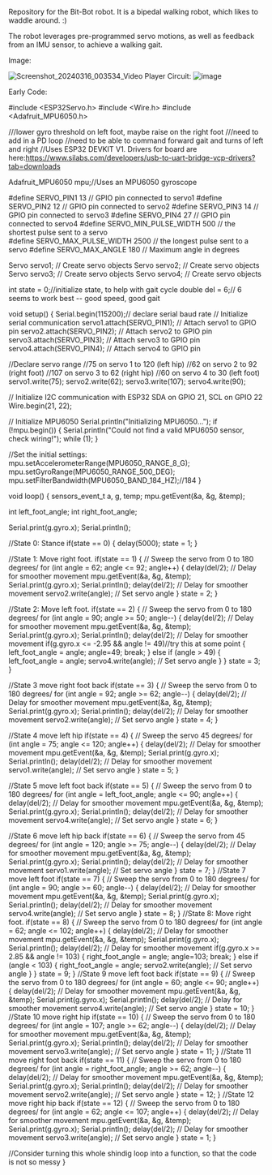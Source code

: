 Repository for the Bit-Bot robot. It is a bipedal walking robot, which likes to waddle around. :)

The robot leverages pre-programmed servo motions, as well as feedback from an IMU sensor, to achieve a walking gait.

Image:

![Screenshot_20240316_003534_Video Player](https://github.com/christianmueth/Bit-Bot/assets/59476460/d388fee1-2fcb-4230-b7a4-f7c8421df1db)
Circuit:
![image](https://github.com/user-attachments/assets/291f6f00-660a-4130-b077-f80c01456b87)


Early Code:

#include <ESP32Servo.h>
#include <Wire.h>
#include <Adafruit_MPU6050.h>

///lower gyro threshold on left foot, maybe raise on the right foot
///need to add in a PD loop
//need to be able to command forward gait and turns of left and right
//Uses ESP32 DEVKIT V1. Drivers for board are here:https://www.silabs.com/developers/usb-to-uart-bridge-vcp-drivers?tab=downloads

Adafruit_MPU6050 mpu;//Uses an MPU6050 gyroscope

#define SERVO_PIN1 13 // GPIO pin connected to servo1
#define SERVO_PIN2 12 // GPIO pin connected to servo2
#define SERVO_PIN3 14 // GPIO pin connected to servo3
#define SERVO_PIN4 27 // GPIO pin connected to servo4
#define SERVO_MIN_PULSE_WIDTH       500     // the shortest pulse sent to a servo  
#define SERVO_MAX_PULSE_WIDTH      2500     // the longest pulse sent to a servo 
#define SERVO_MAX_ANGLE 180 // Maximum angle in degrees

Servo servo1; // Create servo objects
Servo servo2; // Create servo objects
Servo servo3; // Create servo objects
Servo servo4; // Create servo objects

int state = 0;//initialize state, to help with gait cycle
double del = 6;// 6 seems to work best -- good speed, good gait

void setup() {
  Serial.begin(115200);// declare serial baud rate // Initialize serial communication
  servo1.attach(SERVO_PIN1); // Attach servo1 to GPIO pin
  servo2.attach(SERVO_PIN2); // Attach servo2 to GPIO pin
  servo3.attach(SERVO_PIN3); // Attach servo3 to GPIO pin
  servo4.attach(SERVO_PIN4); // Attach servo4 to GPIO pin

  //Declare servo range
//75 on servo 1 to 120 (left hip)
//62 on servo 2 to 92 (right foot)
//107 on servo 3 to 62 (right hip)
//60 on servo 4 to 30 (left foot)
  servo1.write(75);
  servo2.write(62);
  servo3.write(107);
  servo4.write(90);


  // Initialize I2C communication with ESP32 SDA on GPIO 21, SCL on GPIO 22
  Wire.begin(21, 22);

  // Initialize MPU6050
  Serial.println("Initializing MPU6050...");
  if (!mpu.begin()) {
    Serial.println("Could not find a valid MPU6050 sensor, check wiring!");
    while (1);
  }

  //Set the initial settings:
  mpu.setAccelerometerRange(MPU6050_RANGE_8_G);
  mpu.setGyroRange(MPU6050_RANGE_500_DEG);
  mpu.setFilterBandwidth(MPU6050_BAND_184_HZ);//184
}

void loop() {
  sensors_event_t a, g, temp;
  mpu.getEvent(&a, &g, &temp);

  int left_foot_angle;
  int right_foot_angle;

  Serial.print(g.gyro.x);
  Serial.println();


//State 0: Stance
if(state == 0)
{
  delay(5000);
  state = 1;
}

//State 1: Move right foot.
if(state == 1)
{
  // Sweep the servo from 0 to 180 degrees/ 
  for (int angle = 62; angle <= 92; angle++) {
  delay(del/2); // Delay for smoother movement
  mpu.getEvent(&a, &g, &temp);
  Serial.print(g.gyro.x);
  Serial.println();
  delay(del/2); // Delay for smoother movement
  servo2.write(angle); // Set servo angle
  }
state = 2;
}

//State 2: Move left foot.
if(state == 2)
{
  // Sweep the servo from 0 to 180 degrees/ 
  for (int angle = 90; angle >= 50; angle--) {
  delay(del/2); // Delay for smoother movement
  mpu.getEvent(&a, &g, &temp);
  Serial.print(g.gyro.x);
  Serial.println();
  delay(del/2); // Delay for smoother movement
  if(g.gyro.x <= -2.95 && angle != 49)//try this at some point
  {
    left_foot_angle = angle;
    angle=49;
    break;
  }
  else if (angle > 49)
  {
    left_foot_angle = angle;
    servo4.write(angle); // Set servo angle
  }
  }
state = 3;
}

//State 3 move right foot back
if(state == 3)
{
  // Sweep the servo from 0 to 180 degrees/ 
  for (int angle = 92; angle >= 62; angle--) {
  delay(del/2); // Delay for smoother movement
  mpu.getEvent(&a, &g, &temp);
  Serial.print(g.gyro.x);
  Serial.println();
  delay(del/2); // Delay for smoother movement
  servo2.write(angle); // Set servo angle
  }
state = 4;
}

//State 4 move left hip
if(state == 4)
{
  // Sweep the servo 45 degrees/ 
  for (int angle = 75; angle <= 120; angle++) {
  delay(del/2); // Delay for smoother movement
  mpu.getEvent(&a, &g, &temp);
  Serial.print(g.gyro.x);
  Serial.println();
  delay(del/2); // Delay for smoother movement
  servo1.write(angle); // Set servo angle
  }
state = 5;
}

//State 5 move left foot back
if(state == 5)
{
  // Sweep the servo from 0 to 180 degrees/ 
  for (int angle = left_foot_angle; angle <= 90; angle++) {
    delay(del/2); // Delay for smoother movement
    mpu.getEvent(&a, &g, &temp);
    Serial.print(g.gyro.x);
    Serial.println();
    delay(del/2); // Delay for smoother movement
    servo4.write(angle); // Set servo angle
  }
state = 6;
}

//State 6 move left hip back
if(state == 6)
{
  // Sweep the servo from 45 degrees/ 
  for (int angle = 120; angle >= 75; angle--) {
    delay(del/2); // Delay for smoother movement
    mpu.getEvent(&a, &g, &temp);
    Serial.print(g.gyro.x);
    Serial.println();
    delay(del/2); // Delay for smoother movement
    servo1.write(angle); // Set servo angle
  }
state = 7;
}
//State 7 move left foot
if(state == 7)
{
  // Sweep the servo from 0 to 180 degrees/ 
  for (int angle = 90; angle >= 60; angle--) {
    delay(del/2); // Delay for smoother movement
    mpu.getEvent(&a, &g, &temp);
    Serial.print(g.gyro.x);
    Serial.println();
    delay(del/2); // Delay for smoother movement
    servo4.write(angle); // Set servo angle
  }
state = 8;
}
//State 8: Move right foot.
if(state == 8)
{
  // Sweep the servo from 0 to 180 degrees/ 
  for (int angle = 62; angle <= 102; angle++) {
  delay(del/2); // Delay for smoother movement
  mpu.getEvent(&a, &g, &temp);
  Serial.print(g.gyro.x);
  Serial.println();
  delay(del/2); // Delay for smoother movement
    if(g.gyro.x >= 2.85 && angle != 103)
  {
    right_foot_angle = angle;
    angle=103;
    break;
  }
  else if (angle < 103)
  {
    right_foot_angle = angle;
    servo2.write(angle); // Set servo angle
  }
  }
state = 9;
}
//State 9 move left foot back
if(state == 9)
{
  // Sweep the servo from 0 to 180 degrees/ 
  for (int angle = 60; angle <= 90; angle++) {
  delay(del/2); // Delay for smoother movement
  mpu.getEvent(&a, &g, &temp);
  Serial.print(g.gyro.x);
  Serial.println();
  delay(del/2); // Delay for smoother movement
  servo4.write(angle); // Set servo angle
  }
state = 10;
}
//State 10 move right hip
if(state == 10)
{
  // Sweep the servo from 0 to 180 degrees/ 
  for (int angle = 107; angle >= 62; angle--) {
  delay(del/2); // Delay for smoother movement
  mpu.getEvent(&a, &g, &temp);
  Serial.print(g.gyro.x);
  Serial.println();
  delay(del/2); // Delay for smoother movement
  servo3.write(angle); // Set servo angle
  }
state = 11;
}
//State 11 move right foot back
if(state == 11)
{
  // Sweep the servo from 0 to 180 degrees/ 
  for (int angle = right_foot_angle; angle >= 62; angle--) {
  delay(del/2); // Delay for smoother movement
  mpu.getEvent(&a, &g, &temp);
  Serial.print(g.gyro.x);
  Serial.println();
  delay(del/2); // Delay for smoother movement
  servo2.write(angle); // Set servo angle
  }
state = 12;
}
//State 12 move right hip back
if(state == 12)
{
  // Sweep the servo from 0 to 180 degrees/ 
  for (int angle = 62; angle <= 107; angle++) {
  delay(del/2); // Delay for smoother movement
  mpu.getEvent(&a, &g, &temp);
  Serial.print(g.gyro.x);
  Serial.println();
  delay(del/2); // Delay for smoother movement
  servo3.write(angle); // Set servo angle
  }
state = 1;
}

//Consider turning this whole shindig loop into a function, so that the code is not so messy
}
